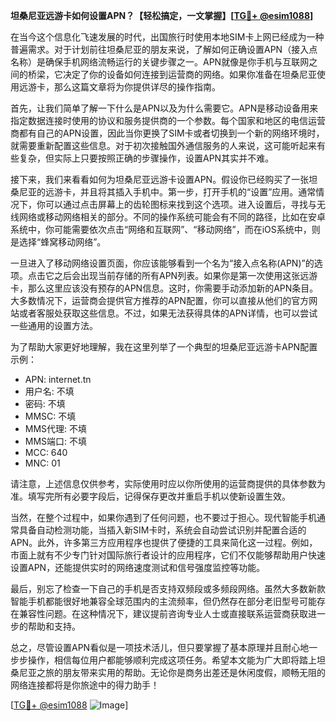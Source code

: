 **坦桑尼亚远游卡如何设置APN？【轻松搞定，一文掌握】[[TG💪+ @esim1088](https://t.me/s/esim1088)]**

在当今这个信息化飞速发展的时代，出国旅行时使用本地SIM卡上网已经成为一种普遍需求。对于计划前往坦桑尼亚的朋友来说，了解如何正确设置APN（接入点名称）是确保手机网络流畅运行的关键步骤之一。APN就像是你手机与互联网之间的桥梁，它决定了你的设备如何连接到运营商的网络。如果你准备在坦桑尼亚使用远游卡，那么这篇文章将为你提供详尽的操作指南。

首先，让我们简单了解一下什么是APN以及为什么需要它。APN是移动设备用来指定数据连接时使用的协议和服务提供商的一个参数。每个国家和地区的电信运营商都有自己的APN设置，因此当你更换了SIM卡或者切换到一个新的网络环境时，就需要重新配置这些信息。对于初次接触国外通信服务的人来说，这可能听起来有些复杂，但实际上只要按照正确的步骤操作，设置APN其实并不难。

接下来，我们来看看如何为坦桑尼亚远游卡设置APN。假设你已经购买了一张坦桑尼亚的远游卡，并且将其插入手机中。第一步，打开手机的“设置”应用。通常情况下，你可以通过点击屏幕上的齿轮图标来找到这个选项。进入设置后，寻找与无线网络或移动网络相关的部分。不同的操作系统可能会有不同的路径，比如在安卓系统中，你可能需要依次点击“网络和互联网”、“移动网络”，而在iOS系统中，则是选择“蜂窝移动网络”。

一旦进入了移动网络设置页面，你应该能够看到一个名为“接入点名称(APN)”的选项。点击它之后会出现当前存储的所有APN列表。如果你是第一次使用这张远游卡，那么这里应该没有预存的APN信息。这时，你需要手动添加新的APN条目。大多数情况下，运营商会提供官方推荐的APN配置，你可以直接从他们的官方网站或者客服处获取这些信息。不过，如果无法获得具体的APN详情，也可以尝试一些通用的设置方法。

为了帮助大家更好地理解，我在这里列举了一个典型的坦桑尼亚远游卡APN配置示例：
- APN: internet.tn
- 用户名: 不填
- 密码: 不填
- MMSC: 不填
- MMS代理: 不填
- MMS端口: 不填
- MCC: 640
- MNC: 01

请注意，上述信息仅供参考，实际使用时应以你所使用的运营商提供的具体参数为准。填写完所有必要字段后，记得保存更改并重启手机以使新设置生效。

当然，在整个过程中，如果你遇到了任何问题，也不要过于担心。现代智能手机通常具备自动检测功能，当插入新SIM卡时，系统会自动尝试识别并配置合适的APN。此外，许多第三方应用程序也提供了便捷的工具来简化这一过程。例如，市面上就有不少专门针对国际旅行者设计的应用程序，它们不仅能够帮助用户快速设置APN，还能提供实时的网络速度测试和信号强度监控等功能。

最后，别忘了检查一下自己的手机是否支持双频段或多频段网络。虽然大多数新款智能手机都能很好地兼容全球范围内的主流频率，但仍然存在部分老旧型号可能存在兼容性问题。在这种情况下，建议提前咨询专业人士或直接联系运营商获取进一步的帮助和支持。

总之，尽管设置APN看似是一项技术活儿，但只要掌握了基本原理并且耐心地一步步操作，相信每位用户都能够顺利完成这项任务。希望本文能为广大即将踏上坦桑尼亚之旅的朋友带来实用的帮助。无论你是商务出差还是休闲度假，顺畅无阻的网络连接都将是你旅途中的得力助手！

[[TG💪+ @esim1088](https://t.me/s/esim1088) ![Image](https://i.postimg.cc/4NQfJmqS/Snipaste-2025-05-13-00-14-12.png)]